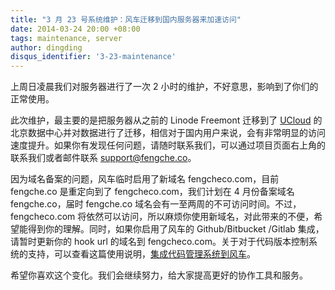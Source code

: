 ```yaml
---
title: "3 月 23 号系统维护：风车迁移到国内服务器来加速访问"
date: 2014-03-24 20:00 +08:00
tags: maintenance, server
author: dingding
disqus_identifier: '3-23-maintenance'
---
```


上周日凌晨我们对服务器进行了一次 2 小时的维护，不好意思，影响到了你们的正常使用。

此次维护，最主要的是把服务器从之前的 Linode Freemont 迁移到了 [UCloud](http://www.ucloud.cn) 的北京数据中心并对数据进行了迁移，相信对于国内用户来说，会有非常明显的访问速度提升。如果你有发现任何问题，请随时联系我们，可以通过项目页面右上角的联系我们或者邮件联系 [support@fengche.co](mailto:support@fengche.co)。

因为域名备案的问题，风车临时启用了新域名 fengcheco.com，目前 fengche.co 是重定向到了 fengcheco.com，我们计划在 4 月份备案域名 fengche.co，届时 fengche.co 域名会有一至两周的不可访问时间。不过，fengcheco.com 将依然可以访问，所以麻烦你使用新域名，对此带来的不便，希望能得到你的理解。同时，如果你启用了风车的 Github/Bitbucket /Gitlab 集成，请暂时更新你的 hook url 的域名到 fengcheco.com。关于对于代码版本控制系统的支持，可以查看这篇使用说明，[集成代码管理系统到风车](https://fengcheco.com/blog/integrate-version-control-system-with-pragmat)。

希望你喜欢这个变化。我们会继续努力，给大家提高更好的协作工具和服务。
